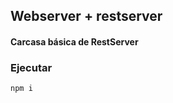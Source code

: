 ## Webserver + restserver

#### Carcasa básica de RestServer

### Ejecutar 

``````````
npm i 
``````````